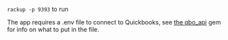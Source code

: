 `rackup -p 9393` to run

The app requires a .env file to connect to Quickbooks, see [the qbo_api](https://github.com/minimul/qbo_api) gem for info on what to put in the file.  
